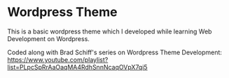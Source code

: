 # Wordpress Theme
This is a basic wordpress theme which I developed while learning Web Development on Wordpress.

Coded along with Brad Schiff's series on Wordpress Theme Development:
https://www.youtube.com/playlist?list=PLpcSpRrAaOaqMA4RdhSnnNcaqOVpX7qi5
